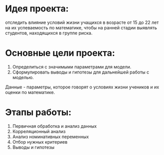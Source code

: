 # Идея проекта:
отследить влияние условий жизни учащихся в возрасте от 15 до 22 лет на их успеваемость по математике, 
чтобы на ранней стадии выявлять студентов, находящихся в группе риска.

# Основные цели проекта:
1. Определиться с значимыми параметрами для модели.
2. Сформулировать выводы и гипотезы для дальнейшей работы с моделью.

Данные - параметры, которое говорят о условиях жизни учеников и их оценки по математике.

# Этапы работы:
1. Первичная обработка и анализ данных
2. Корреляционный анализ
3. Анализ номинативных переменных
4. Отбор нужных критериев
5. Выводы и гипотезы
